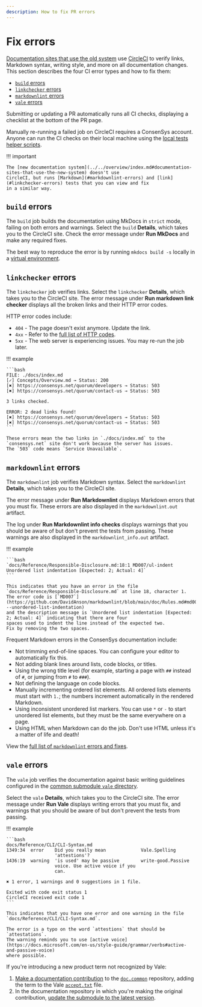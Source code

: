 ```yaml
---
description: How to fix PR errors
---
```


# Fix errors

[Documentation sites that use the old system](../overview/index.md#documentation-sites-that-use-the-old-system) use
[CircleCI](https://circleci.com/) to verify links, Markdown syntax, writing style, and more on all documentation changes.
This section describes the four CI error types and how to fix them:

- [`build` errors](#build-errors)
- [`linkchecker` errors](#linkchecker-errors)
- [`markdownlint` errors](#markdownlint-errors)
- [`vale` errors](#vale-errors)

Submitting or updating a PR automatically runs all CI checks, displaying a checklist at the bottom of the PR page.

Manually re-running a failed job on CircleCI requires a ConsenSys account.
Anyone can run the CI checks on their local machine using the [local tests helper scripts](https://github.com/Consensys/doc.common/tree/master/build_tools/scripts).

!!! important

    The [new documentation system](../../overview/index.md#documentation-sites-that-use-the-new-system) doesn't use
    CircleCI, but runs [Markdown](#markdownlint-errors) and [link](#linkchecker-errors) tests that you can view and fix
    in a similar way.

## `build` errors

The `build` job builds the documentation using MkDocs in `strict` mode, failing on both errors and warnings.
Select the `build` **Details**, which takes you to the CircleCI site.
Check the error message under **Run MkDocs** and make any required fixes.

The best way to reproduce the error is by running `mkdocs build -s` locally in a [virtual environment](../preview/old-system.md).

## `linkchecker` errors

The `linkchecker` job verifies links.
Select the `linkchecker` **Details**, which takes you to the CircleCI site.
The error message under **Run markdown link checker** displays all the broken links and their HTTP error codes.

HTTP error codes include:

- `404` - The page doesn't exist anymore.
  Update the link.
- `4xx` - Refer to the [full list of HTTP codes](https://en.wikipedia.org/wiki/List_of_HTTP_status_codes).
- `5xx` - The web server is experiencing issues.
  You may re-run the job later.

!!! example

    ```bash
    FILE: ./docs/index.md
    [✓] Concepts/Overview.md → Status: 200
    [✖] https://consensys.net/quorum/developers → Status: 503
    [✖] https://consensys.net/quorum/contact-us → Status: 503

    3 links checked.

    ERROR: 2 dead links found!
    [✖] https://consensys.net/quorum/developers → Status: 503
    [✖] https://consensys.net/quorum/contact-us → Status: 503
    ```

    These errors mean the two links in `./docs/index.md` to the `consensys.net` site don't work because the server has issues.
    The `503` code means `Service Unavailable`.

## `markdownlint` errors

The `markdownlint` job verifies Markdown syntax.
Select the `markdownlint` **Details**, which takes you to the CircleCI site.

The error message under **Run Markdownlint** displays Markdown errors that you must fix.
These errors are also displayed in the `markdownlint.out` artifact.

The log under **Run Markdownlint info checks** displays warnings that you should be aware of but don't prevent the tests
from passing.
These warnings are also displayed in the `markdownlint_info.out` artifact.

!!! example

    ```bash
    `docs/Reference/Responsible-Disclosure.md:18:1 MD007/ul-indent Unordered list indentation [Expected: 2; Actual: 4]`
    ```

    This indicates that you have an error in the file `docs/Reference/Responsible-Disclosure.md` at line 18, character 1.
    The error code is [`MD007`](https://github.com/DavidAnson/markdownlint/blob/main/doc/Rules.md#md007---unordered-list-indentation)
    and the description message is `Unordered list indentation [Expected: 2; Actual: 4]` indicating that there are four
    spaces used to indent the line instead of the expected two.
    Fix by removing the two spaces.

Frequent Markdown errors in the ConsenSys documentation include:

- Not trimming end-of-line spaces.
  You can configure your editor to automatically fix this.
- Not adding blank lines around lists, code blocks, or titles.
- Using the wrong title level (for example, starting a page with `##` instead of `#`, or jumping from `#` to `###`).
- Not defining the language on code blocks.
- Manually incrementing ordered list elements.
  All ordered lists elements must start with `1.`; the numbers increment automatically in the rendered Markdown.
- Using inconsistent unordered list markers.
  You can use `*` or `-` to start unordered list elements, but they must be the same everywhere on a page.
- Using HTML when Markdown can do the job.
  Don't use HTML unless it's a matter of life and death!

View the [full list of `markdownlint` errors and fixes](https://github.com/DavidAnson/markdownlint/blob/main/doc/Rules.md).

## `vale` errors

The `vale` job verifies the documentation against basic writing guidelines configured in the
[common submodule `vale` directory](https://github.com/ConsenSys/doc.common/tree/master/build_tools/vale).

Select the `vale` **Details**, which takes you to the CircleCI site.
The error message under **Run Vale** displays writing errors that you must fix, and warnings that you should be aware of
but don't prevent the tests from passing.

!!! example

    ```bash
    docs/Reference/CLI/CLI-Syntax.md
    1349:34  error    Did you really mean             Vale.Spelling
                      'attestions'?
    1436:19  warning  'is used' may be passive        write-good.Passive
                      voice. Use active voice if you
                      can.

    ✖ 1 error, 1 warnings and 0 suggestions in 1 file.

    Exited with code exit status 1
    CircleCI received exit code 1
    ```

    This indicates that you have one error and one warning in the file `docs/Reference/CLI/CLI-Syntax.md`.

    The error is a typo on the word `attestions` that should be `attestations`.
    The warning reminds you to use [active voice](https://docs.microsoft.com/en-us/style-guide/grammar/verbs#active-and-passive-voice)
    where possible.

If you're introducing a new product term not recognized by Vale:

1. [Make a documentation contribution](index.md) to the [`doc.common`](https://github.com/ConsenSys/doc.common)
    repository, adding the term to the Vale [`accept.txt`](https://github.com/ConsenSys/doc.common/blob/master/build_tools/vale/vale_styles/Vocab/Consensys/accept.txt)
    file.
1. In the documentation repository in which you're making the original contribution,
    [update the submodule to the latest version](use-common-submodule.md#update-repositories-to-the-latest-submodule-version).

